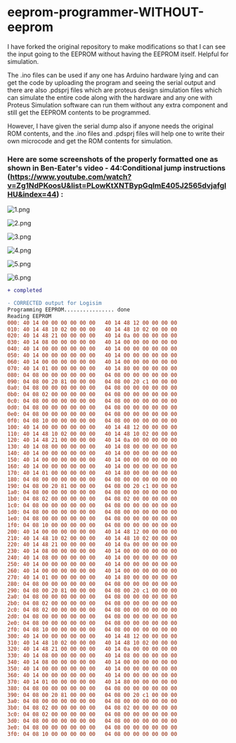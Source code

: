 # eeprom-programmer-WITHOUT-eeprom
I have forked the original repository to make modifications so that I can see the input going to the EEPROM without having the EEPROM itself.
Helpful for simulation.

The .ino files can be used if any one has Arduino hardware lying and can get the code by uploading the program and seeing the serial output and there are also .pdsprj files which are proteus design simulation files which can simulate the entire code along with the hardware and any one with Proteus Simulation software can run them without any extra component and still get the EEPROM contents to be programmed.

However, I have given the serial dump also if anyone needs the original ROM contents, and the .ino files and .pdsprj files will help one to write their own microcode and get the ROM contents for simulation.

### Here are some screenshots of the properly formatted one as shown in Ben-Eater's video - 44:Conditional jump instructions (https://www.youtube.com/watch?v=Zg1NdPKoosU&list=PLowKtXNTBypGqImE405J2565dvjafglHU&index=44) : 

![1.png](https://github.com/Subhankar2000/eeprom-programmer-WITHOUT-eeprom/blob/master/blob/1.png?raw=true)

![2.png](https://github.com/Subhankar2000/eeprom-programmer-WITHOUT-eeprom/blob/master/blob/2.png?raw=true)

![3.png](https://github.com/Subhankar2000/eeprom-programmer-WITHOUT-eeprom/blob/master/blob/3.png?raw=true)

![4.png](https://github.com/Subhankar2000/eeprom-programmer-WITHOUT-eeprom/blob/master/blob/4.png?raw=true)

![5.png](https://github.com/Subhankar2000/eeprom-programmer-WITHOUT-eeprom/blob/master/blob/5.png?raw=true)

![6.png](https://github.com/Subhankar2000/eeprom-programmer-WITHOUT-eeprom/blob/master/blob/6.png?raw=true)

```diff
+ completed
```

```diff
- CORRECTED output for Logisim
Programming EEPROM................ done
Reading EEPROM
000: 40 14 00 00 00 00 00 00   40 14 48 12 00 00 00 00   
010: 40 14 48 10 02 00 00 00   40 14 48 10 02 00 00 00   
020: 40 14 48 21 00 00 00 00   40 14 0a 00 00 00 00 00   
030: 40 14 08 00 00 00 00 00   40 14 00 00 00 00 00 00   
040: 40 14 00 00 00 00 00 00   40 14 00 00 00 00 00 00   
050: 40 14 00 00 00 00 00 00   40 14 00 00 00 00 00 00   
060: 40 14 00 00 00 00 00 00   40 14 00 00 00 00 00 00   
070: 40 14 01 00 00 00 00 00   40 14 80 00 00 00 00 00   
080: 04 08 00 00 00 00 00 00   04 08 00 00 00 00 00 00   
090: 04 08 00 20 81 00 00 00   04 08 00 20 c1 00 00 00   
0a0: 04 08 00 00 00 00 00 00   04 08 00 00 00 00 00 00   
0b0: 04 08 02 00 00 00 00 00   04 08 00 00 00 00 00 00   
0c0: 04 08 00 00 00 00 00 00   04 08 00 00 00 00 00 00   
0d0: 04 08 00 00 00 00 00 00   04 08 00 00 00 00 00 00   
0e0: 04 08 00 00 00 00 00 00   04 08 00 00 00 00 00 00   
0f0: 04 08 10 00 00 00 00 00   04 08 00 00 00 00 00 00   
100: 40 14 00 00 00 00 00 00   40 14 48 12 00 00 00 00   
110: 40 14 48 10 02 00 00 00   40 14 48 10 02 00 00 00   
120: 40 14 48 21 00 00 00 00   40 14 0a 00 00 00 00 00   
130: 40 14 08 00 00 00 00 00   40 14 08 00 00 00 00 00   
140: 40 14 00 00 00 00 00 00   40 14 00 00 00 00 00 00   
150: 40 14 00 00 00 00 00 00   40 14 00 00 00 00 00 00   
160: 40 14 00 00 00 00 00 00   40 14 00 00 00 00 00 00   
170: 40 14 01 00 00 00 00 00   40 14 80 00 00 00 00 00   
180: 04 08 00 00 00 00 00 00   04 08 00 00 00 00 00 00   
190: 04 08 00 20 81 00 00 00   04 08 00 20 c1 00 00 00   
1a0: 04 08 00 00 00 00 00 00   04 08 00 00 00 00 00 00   
1b0: 04 08 02 00 00 00 00 00   04 08 02 00 00 00 00 00   
1c0: 04 08 00 00 00 00 00 00   04 08 00 00 00 00 00 00   
1d0: 04 08 00 00 00 00 00 00   04 08 00 00 00 00 00 00   
1e0: 04 08 00 00 00 00 00 00   04 08 00 00 00 00 00 00   
1f0: 04 08 10 00 00 00 00 00   04 08 00 00 00 00 00 00   
200: 40 14 00 00 00 00 00 00   40 14 48 12 00 00 00 00   
210: 40 14 48 10 02 00 00 00   40 14 48 10 02 00 00 00   
220: 40 14 48 21 00 00 00 00   40 14 0a 00 00 00 00 00   
230: 40 14 08 00 00 00 00 00   40 14 00 00 00 00 00 00   
240: 40 14 08 00 00 00 00 00   40 14 00 00 00 00 00 00   
250: 40 14 00 00 00 00 00 00   40 14 00 00 00 00 00 00   
260: 40 14 00 00 00 00 00 00   40 14 00 00 00 00 00 00   
270: 40 14 01 00 00 00 00 00   40 14 80 00 00 00 00 00   
280: 04 08 00 00 00 00 00 00   04 08 00 00 00 00 00 00   
290: 04 08 00 20 81 00 00 00   04 08 00 20 c1 00 00 00   
2a0: 04 08 00 00 00 00 00 00   04 08 00 00 00 00 00 00   
2b0: 04 08 02 00 00 00 00 00   04 08 00 00 00 00 00 00   
2c0: 04 08 02 00 00 00 00 00   04 08 00 00 00 00 00 00   
2d0: 04 08 00 00 00 00 00 00   04 08 00 00 00 00 00 00   
2e0: 04 08 00 00 00 00 00 00   04 08 00 00 00 00 00 00   
2f0: 04 08 10 00 00 00 00 00   04 08 00 00 00 00 00 00   
300: 40 14 00 00 00 00 00 00   40 14 48 12 00 00 00 00   
310: 40 14 48 10 02 00 00 00   40 14 48 10 02 00 00 00   
320: 40 14 48 21 00 00 00 00   40 14 0a 00 00 00 00 00   
330: 40 14 08 00 00 00 00 00   40 14 08 00 00 00 00 00   
340: 40 14 08 00 00 00 00 00   40 14 00 00 00 00 00 00   
350: 40 14 00 00 00 00 00 00   40 14 00 00 00 00 00 00   
360: 40 14 00 00 00 00 00 00   40 14 00 00 00 00 00 00   
370: 40 14 01 00 00 00 00 00   40 14 80 00 00 00 00 00   
380: 04 08 00 00 00 00 00 00   04 08 00 00 00 00 00 00   
390: 04 08 00 20 81 00 00 00   04 08 00 20 c1 00 00 00   
3a0: 04 08 00 00 00 00 00 00   04 08 00 00 00 00 00 00   
3b0: 04 08 02 00 00 00 00 00   04 08 02 00 00 00 00 00   
3c0: 04 08 02 00 00 00 00 00   04 08 00 00 00 00 00 00   
3d0: 04 08 00 00 00 00 00 00   04 08 00 00 00 00 00 00   
3e0: 04 08 00 00 00 00 00 00   04 08 00 00 00 00 00 00   
3f0: 04 08 10 00 00 00 00 00   04 08 00 00 00 00 00 00   
```